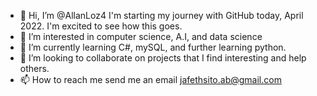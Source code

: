 - 👋 Hi, I’m @AllanLoz4 I'm starting my journey with GitHub today, April 2022. I'm excited to see how this goes.
- 👀 I’m interested in computer science, A.I, and data science
- 🌱 I’m currently learning C#, mySQL, and further learning python.
- 💞️ I’m looking to collaborate on projects that I find interesting and help others.
- 📫 How to reach me send me an email jafethsito.ab@gmail.com

<!---
AllanLoz4/AllanLoz4 is a ✨ special ✨ repository because its `README.md` (this file) appears on your GitHub profile.
You can click the Preview link to take a look at your changes.
--->
